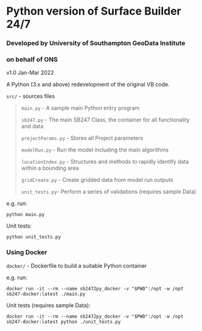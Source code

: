 # Python version of Surface Builder 24/7

### Developed by University of Southampton GeoData Institute
### on behalf of ONS

v1.0 Jan-Mar 2022

A Python (3.x and above) redevelopment of the original VB code.

`src/` - sources files

> `main.py` - A sample main Python entry program
> 
> `sb247.py` - The main SB247 Class, the container for all functionality and data
> 
> `projectParams.py` - Stores all Project parameters
> 
> `modelRun.py` - Run the model including the main algorithms
> 
> `locationIndex.py` - Structures and methods to rapidly identify data within a bounding area 
> 
> `gridCreate.py` - Create gridded data from model run outputs
> 
> `unit_tests.py`- Perform a series of validations (requires sample Data)

e.g. run:

```python main.py```

Unit tests:

```python unit_tests.py```

### Using Docker

`docker/` - Dockerfile to build a suitable Python container

e.g. run:

```docker run -it --rm --name sb2472py_docker -v "$PWD":/opt -w /opt sb247-docker:latest ./main.py```

Unit tests (requires sample Data):

```docker run -it --rm --name sb2472py_docker -v "$PWD":/opt -w /opt sb247-docker:latest python ./unit_tests.py```

